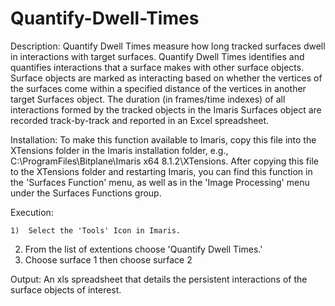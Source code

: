 # Quantify-Dwell-Times

Description:
	Quantify Dwell Times measure how long tracked surfaces 
	dwell in interactions with target surfaces. Quantify Dwell
	Times identifies and quantifies interactions that a surface
	makes with other surface objects. Surface objects are marked as
	interacting based on whether the vertices of the surfaces 
	come within a specified distance of the vertices in another 
	target Surfaces object. The duration (in frames/time indexes) of 
	all interactions formed by the tracked objects in the 
	Imaris Surfaces object are recorded track-by-track and reported 
	in an Excel spreadsheet.

Installation:
	To make this function available to Imaris, copy this file into 
	the XTensions folder in the Imaris installation folder, e.g., 
	C:\ProgramFiles\Bitplane\Imaris x64 8.1.2\XTensions.
  After copying this file to the XTensions folder and restarting Imaris, 
	you can find this function in the 'Surfaces Function' menu, 
	as well as in the 'Image Processing' menu under the 
	Surfaces Functions group.

Execution:

	1)  Select the 'Tools' Icon in Imaris.    
  2)  From the list of extentions choose 'Quantify Dwell Times.'    
  3)  Choose surface 1 then choose surface 2


Output:
	An xls spreadsheet that details the persistent interactions of the 
	surface objects of interest.
